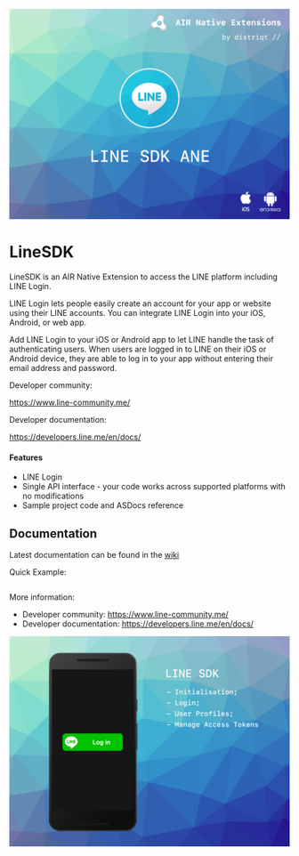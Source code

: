
![](images/hero.png)

# LineSDK

LineSDK is an AIR Native Extension to access the LINE platform including LINE Login.


LINE Login lets people easily create an account for your app or website using their LINE accounts. You can integrate LINE Login into your iOS, Android, or web app.

Add LINE Login to your iOS or Android app to let LINE handle the task of authenticating users. When users are logged in to LINE on their iOS or Android device, they are able to log in to your app without entering their email address and password. 

Developer community:

https://www.line-community.me/


Developer documentation:

https://developers.line.me/en/docs/




#### Features

- LINE Login
- Single API interface - your code works across supported platforms with no modifications
- Sample project code and ASDocs reference




## Documentation

Latest documentation can be found in the [wiki](https://github.com/distriqt/ANE-LineSDK/wiki)

Quick Example: 

```as3
```

More information: 

- Developer community: https://www.line-community.me/
- Developer documentation: https://developers.line.me/en/docs/




![](images/promo.png)

